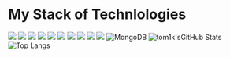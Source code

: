 # My Stack of Technlologies

<img src="https://img.shields.io/badge/PYTHON-black?style=for-the-badge&logo=python&logoColor=gold"/> <img src="https://img.shields.io/badge/c++-black?style=for-the-badge&logo=c++&logoColor=blue"/> <img src="https://img.shields.io/badge/C Sharp-black?style=for-the-badge&logo=CSharp&logoColor=purple"/> <img src="https://img.shields.io/badge/.NET-black?style=for-the-badge&logo=.NET&logoColor=purple"/> <img src="https://img.shields.io/badge/Unity-black?style=for-the-badge&logo=Unity&logoColor=white"/> <img src="https://img.shields.io/badge/JavaScript-black?style=for-the-badge&logo=JavaScript&logoColor=orange"/> <img src="https://img.shields.io/badge/Vue.js-black?style=for-the-badge&logo=Vue.js&logoColor=#42b884"/> <img src="https://img.shields.io/badge/postgresql-black?style=for-the-badge&logo=postgresql&logoColor=#42b884"/> <img src="https://img.shields.io/badge/mysql-black?style=for-the-badge&logo=mysql&logoColor=#42b884"/> <img src="https://img.shields.io/badge/mongodb-black?style=for-the-badge&logo=mongodb&logoColor=#42b884"/> 
![MongoDB](https://img.shields.io/badge/MongoDB-%234ea94b.svg?style=for-the-badge&logo=mongodb&logoColor=white)
![tom1k'sGitHub Stats](https://github-readme-stats.vercel.app/api?username=ITOMIK&theme=radical)
![Top Langs](https://github-readme-stats.vercel.app/api/top-langs/?username=ITOMIK&theme=radical)
